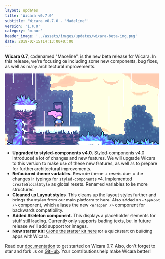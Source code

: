```yaml
---
layout: updates
title: 'Wicara v0.7.0'
subtitle: 'Wicara v0.7.0 - "Madeline"'
version: '1.0.0'
category: 'minor'
header_image: '../assets/images/updates/wicara-beta-img.png'
date: 2019-02-15T14:13:00+07:00
---
```


**Wicara 0.7**, codenamed ["Madeline"](https://celestegame.wikia.com/wiki/Madeline), is the new beta release for Wicara. In this release, we're focusing on including some new components, bug fixes, as well as many architectural improvements.

![Madeline](../assets/images/updates/wicara-0.7-madeline.gif)

- **Upgraded to styled-components v4.0.** Styled-components v4.0 introduced a lot of changes and new features. We will upgrade Wicara to this version to make use of these new features, as well as to prepare for further architectural improvements.
- **Refactored theme variables.** Rewrote theme + resets due to the changes in typings for `styled-components` v4. Implemented `createGlobalStyle` as global resets. Renamed variables to be more structured.
- **Cleaned up Layout styles.** This cleans up the layout styles further and brings the styles from our main platform to here. Also added an `<AppRoot />` component, which aliases the new `<Wrapper />` component for backwards compatibility.
- **Added Skeleton component.** This displays a placeholder elements for stuff still loading. Currently only supports loading texts, but in future release we'll add support for images.
- **New starter kit!** [Clone the starter kit here](https://github.com/kata-ai/wicara-starter) for a quickstart on building apps with Wicara.

Read our [documentation](https://wicara-storybook.netlify.com) to get started on Wicara 0.7. Also, don't forget to star and fork us on [GitHub](https://github.com/kata-ai/wicara). Your contributions help make Wicara better!
